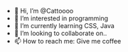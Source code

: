 - 👋 Hi, I’m @Cattoooo
- 👀 I’m interested in programming
- 🌱 I’m currently learning CSS, Java
- 💞️ I’m looking to collaborate on..
- 📫 How to reach me: Give me coffee 

<!---
Cattoooo/Cattoooo is a ✨ special ✨ repository because its `README.md` (this file) appears on your GitHub profile.
You can click the Preview link to take a look at your changes.
--->
